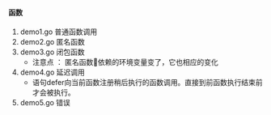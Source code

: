 #### 函数
1. demo1.go 普通函数调用
2. demo2.go 匿名函数
3. demo3.go 闭包函数
    * 注意点 ： 匿名函数依赖的环境变量变了，它也相应的变化
4. demo4.go 延迟调用
    * 语句defer向当前函数注册稍后执行的函数调用。直接到前函数执行结束前才会被执行。
5. demo5.go 错误
    